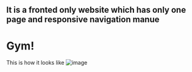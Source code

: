 ## It is a fronted only website which has only one page and responsive navigation manue
# Gym!
This is how it looks like
![image](https://user-images.githubusercontent.com/57107499/218300289-c779725b-ccbc-44f7-9352-8541c1eeb1c2.png)


